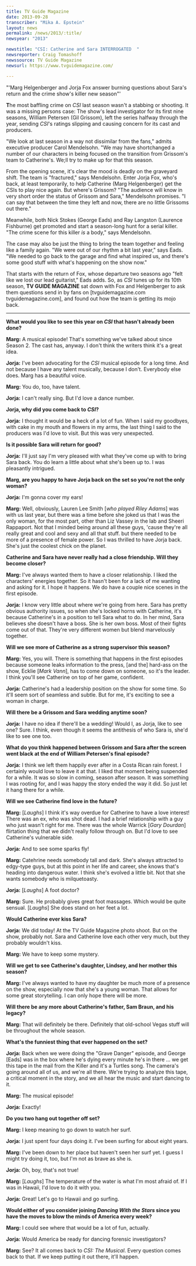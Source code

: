 ```yaml
---
title: TV Guide Magazine
date: 2013-09-28
transcriber: "Mika A. Epstein"
layout: news
permalink: /news/2013/:title/
newsyear: "2013"

newstitle: "CSI: Catherine and Sara INTERROGATED  "
newsreporter: Craig Tomashoff
newssource: TV Guide Magazine
newsurl: https://www.tvguidemagazine.com/

---
```


 "'Marg Helgenberger and Jorja Fox answer burning questions about Sara's return and the crime show's killer new season"'

**T**he most baffling crime on *CSI* last season wasn't a stabbing or shooting. It was a missing persons case: The show's lead investigator for its first nine seasons, William Petersen (Gil Grissom), left the series halfway through the year, sending *CSI*'s ratings slipping and causing concern for its cast and producers.

"We look at last season in a way not dissimilar from the fans," admits executive producer Carol Mendelsohn. "We may have shortchanged a number of our characters in being focused on the transition from Grissom's team to Catherine's. We;ll try to make up for that this season.

From the opening scene, it's clear the mood is deadly on the graveyard shift. The team is "fractured," says Mendelsohn. Enter Jorja Fox, who's back, at least temporarily, to help Catherine (Marg Helgenberger) get the CSIs to play nice again. But where's Grissom? "The audience will know in very short order the status of Grissom and Sara," Mendelsohn promises. "I can say that between the time they left and now, there are no little Grissoms out there."

Meanwhile, both Nick Stokes (George Eads) and Ray Langston (Laurence Fishburne) get promoted and start a season-long hunt for a serial killer. "The crime scene for this killer *is* a body," says Mendelsohn.

The case may also be just the thing to bring the team together and feeling like a family again. "We were out of our rhythm a bit last year," says Eads. "We needed to go back to the garage and find what inspired us, and there's some good stuff with what's happening on the show now."

That starts with the return of Fox, whose departure two seasons ago "felt like we lost our lead guitarist," Eads adds. So, as *CSI* tunes up for its 10th season, **TV GUIDE MAGAZINE** sat down with Fox and Helgenberger to ask them questions send in by fans on [tvguidemagazine.com tvguidemagazine.com], and found out how the team is getting its mojo back.

- - -

**What would you like to see this year on *CSI* that hasn't already been done?**

**Marg:** A musical episode! That's something we've talked about since Season 2. The cast has, anyway. I don't think the writers think it's a great idea.

**Jorja:** I've been advocating for the *CSI* musical episode for a long time. And not because I have any talent musically, because I don't. Everybody else does. Marg has a beautiful voice.

**Marg:** You do, too, have talent.

**Jorja:** I can't really sing. But I'd love a dance number.

**Jorja, why did you come back to *CSI*?**

**Jorja:** I thought it would be a heck of a lot of fun. When I said my goodbyes, with cake in my mouth and flowers in my arms, the last thing I said to the producers was I'd love to visit. But this was very unexpected.

**Is it possible Sara will return for good?**

**Jorja:** I'll just say I'm very pleased with what they've come up with to bring Sara back. You do learn a little about what she's been up to. I was pleasantly intrigued.

**Marg, are you happy to have Jorja back on the set so you're not the only woman?**

**Jorja:** I'm gonna cover my ears!

**Marg:** Well, obviously, Lauren Lee Smith [*who played Riley Adams*] was with us last year, but there was a time before she joked us that I was the only woman, for the most part, other than Liz Vassey in the lab and Sheeri Rappaport. Not that I minded being around all these guys, 'cause they're all really great and cool and sexy and all that stuff. but there needed to be more of a presence of female power. So I was thrilled to have Jorja back. She's just the coolest chick on the planet.

**Catherine and Sara have never really had a close friendship. Will they become closer?**

**Marg:** I've always wanted them to have a closer relationship. I liked the characters' energies together. So it hasn't been for a lack of me wanting and asking for it. I hope it happens. We do have a couple nice scenes in the first episode.

**Jorja:** I know very little about where we're going from here. Sara has pretty obvious authority issues, so when she's locked horns with Catherine, it's because Catherine's in a position to tell Sara what to do. In her mind, Sara believes she doesn't have a boss. She is her own boss. Most of their fights come out of that. They're very different women but blend marvelously together.

**Will we see more of Catherine as a strong supervisor this season?**

**Marg:** Yes, you will. There is something that happens in the first episodes because someone leaks information to the press, [and the] hard-ass on the show, Ecklie [*Mark Vann*], has to come down on someone, so it's the leader. I think you'll see Catherine on top of her game, confident.

**Jorja:** Catherine's had a leadership position on the show for some time. So it'll seem sort of seamless and subtle. But for me, it's exciting to see a woman in charge.

**Will there be a Grissom and Sara wedding anytime soon?**

**Jorja:** I have no idea if there'll be a wedding! Would I, as Jorja, like to see one? Sure. I think, even though it seems the antithesis of who Sara is, she'd like to see one too.

**What do you think happened between Grissom and Sara after the screen went black at the end of William Petersen's final episode?**

**Jorja:** I think we left them happily ever after in a Costa Rican rain forest. I certainly would love to leave it at that. I liked that moment being suspended for a while. It was so slow in coming, season after season. It was something I was rooting for, and I was happy the story ended the way it did. So just let it hang there for a while.

**Will we see Catherine find love in the future?**

**Marg:** [*Laughs*] I think it's way overdue for Catherine to have a love interest! There was an ex, who was shot dead. I had a brief relationship with a guy who just wasn't right for me. There was the whole Warrick [*Gary Dourdan*] flirtation thing that we didn't really follow through on. But I'd love to see Catherine's vulnerable side.

**Jorja:** And to see some sparks fly!

**Marg:** Catehrine needs somebody tall and dark. She's always attracted to edgy-type guys, but at this point in her life and career, she knows that's heading into dangerous water. I think she's evolved a little bit. Not that she wants somebody who is milquetoasty.

**Jorja:** [*Laughs*] A foot doctor?

**Marg:** Sure. He probably gives great foot massages. Which would be quite sensual. [*Laughs*] She does stand on her feet a lot.

**Would Catherine ever kiss Sara?**

**Jorja:** We did today! At the TV Guide Magazine photo shoot. But on the show, probably not. Sara and Catherine love each other very much, but they probably wouldn't kiss.

**Marg:** We have to keep some mystery.

**Will we get to see Catherine's daughter, Lindsey, and her mother this season?**

**Marg:** I've always wanted to have my daughter be much more of a presence on the show, especially now that she's a young woman. That allows for some great storytelling. I can only hope there will be more.

**Will there be any more about Catherine's father, Sam Braun, and his legacy?**

**Marg:** That will definitely be there. Definitely that old-school Vegas stuff will be throughout the whole season.

**What's the funniest thing that ever happened on the set?**

**Jorja:** Back when we were doing the "Grave Danger" episode, and George [Eads] was in the box where he's dying every minute he's in there ... we get this tape in the mail from the Killer and it's a Turtles song. The camera's going around all of us, and we're all there. We're trying to analyze this tape, a critical moment in the story, and we all hear the music and start dancing to it.

**Marg:** The musical episode!

**Jorja:** Exactly!

**Do you two hang out together off set?**

**Marg:** I keep meaning to go down to watch her surf.

**Jorja:** I just spent four days doing it. I've been surfing for about eight years.

**Marg:** I've been down to her place but haven't seen her surf yet. I guess I might try doing it, too, but I'm not as brave as she is.

**Jorja:** Oh, boy, that's not true!

**Marg:** [*Laughs*] The temperature of the water is what I'm most afraid of. If I was in Hawaii, I'd love to do it with you.

**Jorja:** Great! Let's go to Hawaii and go surfing.

**Would either of you consider joining *Dancing With the Stars* since you have the moves to blow the minds of America every week?**

**Marg:** I could see where that would be a lot of fun, actually.

**Jorja:** Would America be ready for dancing forensic investigators?

**Marg:** See? It all comes back to *CSI: The Musical*. Every question comes back to that. If we keep putting it out there, it'll happen.
